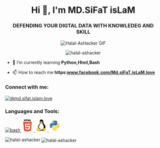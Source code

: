 
</a>
<h1 align="center">Hi 👋, I'm MD.SiFaT isLaM</h1>
<h3 align="center">DEFENDING YOUR DIGTAL DATA WITH KNOWLEDEG AND SKILL</h3>
<div style="text-align:center;">
  <img src="https://media.giphy.com/media/qgQUggAC3Pfv687qPC/giphy.gif" width="580" height="360" alt="Halal-AsHacker GIF" align="center">
</div>


<p align="center"> <img src="https://komarev.com/ghpvc/?username=halal-ashacker&label=Profile%20views&color=0e75b6&style=flat" alt="halal-ashacker" width="200" /> </p>

- 🌱 I’m currently learning **Python,Html,Bash**

- 📫 How to reach me **https:www.facebook.com/Md.siFaT.isLaM.love**

<h3 align="left">Connect with me:</h3>
<p align="left">
<a href="https://fb.com/@md.sifat.islam.love" target="blank"><img align="center" src="https://raw.githubusercontent.com/rahuldkjain/github-profile-readme-generator/master/src/images/icons/Social/facebook.svg" alt="@md.sifat.islam.love" height="30" width="40" /></a>
</p>

<h3 align="left">Languages and Tools:</h3>
<p align="left"> <a href="https://www.gnu.org/software/bash/" target="_blank" rel="noreferrer"> <img src="https://www.vectorlogo.zone/logos/gnu_bash/gnu_bash-icon.svg" alt="bash" width="40" height="40"/> </a> <a href="https://www.w3.org/html/" target="_blank" rel="noreferrer"> <img src="https://raw.githubusercontent.com/devicons/devicon/master/icons/html5/html5-original-wordmark.svg" alt="html5" width="40" height="40"/> </a> <a href="https://www.linux.org/" target="_blank" rel="noreferrer"> <img src="https://raw.githubusercontent.com/devicons/devicon/master/icons/linux/linux-original.svg" alt="linux" width="40" height="40"/> </a> <a href="https://www.python.org" target="_blank" rel="noreferrer"> <img src="https://raw.githubusercontent.com/devicons/devicon/master/icons/python/python-original.svg" alt="python" width="40" height="40"/> </a> </p>

<p><img align="left" src="https://github-readme-stats.vercel.app/api/top-langs?username=halal-ashacker&show_icons=true&locale=en&layout=compact" alt="halal-ashacker" /></p>

<p>&nbsp;<img align="center" src="https://github-readme-stats.vercel.app/api?username=halal-ashacker&show_icons=true&locale=en" alt="halal-ashacker" /></p>
